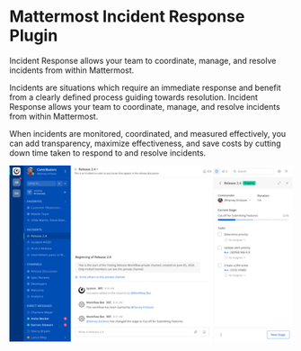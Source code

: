 # Mattermost Incident Response Plugin

Incident Response allows your team to coordinate, manage, and resolve incidents from within Mattermost.

Incidents are situations which require an immediate response and benefit from a clearly defined process guiding towards resolution. Incident Response allows your team to coordinate, manage, and resolve incidents from within Mattermost.

When incidents are monitored, coordinated, and measured effectively, you can add transparency, maximize effectiveness, and save costs by cutting down time taken to respond to and resolve incidents.

![Incident Response plugin screenshot](../assets/incident_response.png)
